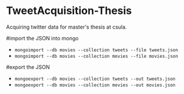 # TweetAcquisition-Thesis

Acquiring twitter data for master's thesis at csula.

#import the JSON into mongo
* `mongoimport --db movies --collection tweets --file tweets.json`
* `mongoimport --db movies --collection movies --file movies.json`

#export the JSON
* `mongoexport --db movies --collection tweets --out tweets.json`
* `mongoexport --db movies --collection movies --out movies.json`
